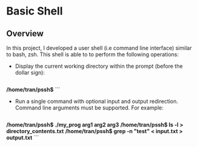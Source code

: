 # Basic Shell

## Overview
In this project, I developed a user shell (i.e command line interface) similar to bash, zsh. This shell is able to to perform the following operations: <br />
  * Display the current working directory within the prompt (before the dollar sign): <br />
    ```
   **/home/tran/pssh$**
    ```
  * Run a single command with optional input and output redirection. Command line arguments must be supported. For example:
    ```
   **/home/tran/pssh$ ./my_prog arg1 arg2 arg3**
   **/home/tran/pssh$ ls -l > directory_contents.txt**
   **/home/tran/pssh$ grep -n "test" < input.txt > output.txt**
    ```
